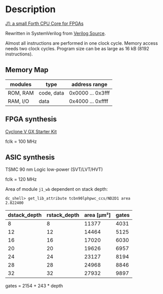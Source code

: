 # Description
[J1: a small Forth CPU Core for FPGAs](http://excamera.com/sphinx/fpga-j1.html)

Rewritten in SystemVerilog from [Verilog Source](https://github.com/ros-drivers/wge100_driver/tree/hydro-devel/wge100_camera_firmware/src/hardware/verilog/j1.v).

Almost all instructions are performed in one clock cycle. Memory access needs two clock cycles. Program size can be as large as 16 kB (8192 instructions).

## Memory Map
| modules  | type       | address range     |
|----------|------------|-------------------|
| ROM, RAM | code, data | 0x0000 ... 0x3fff |
| RAM, I/O | data       | 0x4000 ... 0xffff |

## FPGA synthesis
[Cyclone V GX Starter Kit](https://www.terasic.com.tw/cgi-bin/page/archive.pl?Language=English&CategoryNo=167&No=830&PartNo=1)

fclk = 100 MHz

## ASIC synthesis
TSMC 90 nm Logic low-power (SVT/LVT/HVT)

fclk = 120 MHz

Area of module `j1_wb` dependent on stack depth:
```
dc_shell> get_lib_attribute tcbn90lphpwc_ccs/ND2D1 area
2.822400
```

| dstack_depth | rstack_depth | area  [µm²] | gates |
|--------------|--------------|-------------|-------|
|            8 |            8 |       11377 |  4031 |
|           12 |           12 |       14464 |  5125 |
|           16 |           16 |       17020 |  6030 |
|           20 |           20 |       19626 |  6957 |
|           24 |           24 |       23127 |  8194 |
|           28 |           28 |       24968 |  8846 |
|           32 |           32 |       27932 |  9897 |

gates = 2154 + 243 * depth
